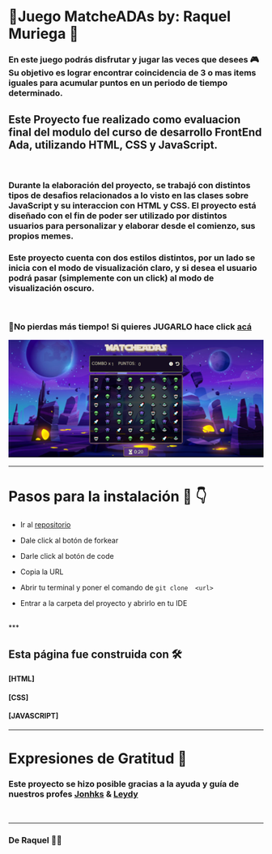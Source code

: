 # 🤖Juego MatcheADAs by: Raquel Muriega 🤖

### En este juego podrás disfrutar y jugar las veces que desees 🎮 Su  objetivo es lograr encontrar coincidencia de 3 o mas items iguales para acumular puntos en un periodo de tiempo determinado. 

## Este Proyecto fue realizado como evaluacion final del modulo del curso de desarrollo FrontEnd Ada, utilizando HTML, CSS y JavaScript.
<br>


### Durante la elaboración del proyecto, se trabajó con distintos tipos de desafios relacionados a lo visto en las clases sobre JavaScript y su interaccion con HTML y CSS. El proyecto está diseñado con el fin de poder ser utilizado por distintos usuarios para personalizar y elaborar desde el comienzo, sus propios memes. 
### Este proyecto cuenta con dos estilos distintos, por un lado se inicia con el modo de visualización claro, y si desea el usuario podrá pasar (simplemente con un click) al modo de visualización oscuro.  
<br>

### 📌No pierdas más tiempo! Si quieres JUGARLO hace click [acá](https://reymga.github.io/Proyecto-matcheADAs/)
![imagen](./img/gameImage.png)
<br>

***

# Pasos para la instalación 👀 👇


 - Ir al [repositorio](https://github.com/ReyMga/Proyecto-matcheADAs)


 - Dale click al botón de forkear 


 - Darle click al botón de code

 - Copia la URL

 - Abrir tu terminal y poner el comando de 
 ``` git clone  <url> ```

 - Entrar a la carpeta del proyecto y abrirlo en tu IDE
<br>
***

## Esta página fue construida con 🛠️

#### [HTML]
#### [CSS]
#### [JAVASCRIPT]

***
# Expresiones de Gratitud 🎁

### Este proyecto se hizo posible gracias a la  ayuda y  guía de nuestros profes [Jonhks](https://github.com/Jonhks) & [Leydy](https://github.com/leydyk93/)

<br>

***

### De Raquel 🖤🧡